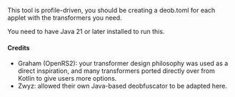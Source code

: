This tool is profile-driven, you should be creating a deob.toml for each applet with the transformers you need.

You need to have Java 21 or later installed to run this.

#### Credits

- Graham (OpenRS2): your transformer design philosophy was used as a direct inspiration, and many transformers ported directly over from Kotlin to give users more options.
- Zwyz: allowed their own Java-based deobfuscator to be adapted here.
